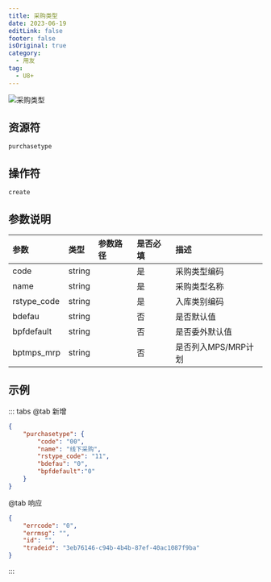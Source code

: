 ```yaml
---
title: 采购类型
date: 2023-06-19
editLink: false
footer: false
isOriginal: true
category:
  - 用友
tag:
  - U8+
---
```


![采购类型](https://nas.ilyl.life:8092/yonyou/u8/as/purchasetype.gif)

## 资源符

`purchasetype`
  
## 操作符

`create`

## 参数说明

|参数|类型|参数路径|是否必填|描述|
|:-|:-|:-|:-|:-|
|code|string||是|采购类型编码|
|name|string||是|采购类型名称|
|rstype_code|string||是|入库类别编码|
|bdefau|string||否|是否默认值|
|bpfdefault|string||否|是否委外默认值|
|bptmps_mrp|string||否|是否列入MPS/MRP计划|

## 示例

::: tabs
@tab 新增

```json
{
    "purchasetype": {
        "code": "00",
        "name": "线下采购",
        "rstype_code": "11",
        "bdefau": "0",
        "bpfdefault":"0"
    }
}
```

@tab 响应

```json
{
    "errcode": "0",
    "errmsg": "",
    "id": "",
    "tradeid": "3eb76146-c94b-4b4b-87ef-40ac1087f9ba"
}
```

:::
